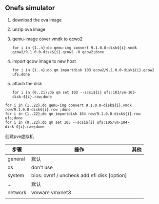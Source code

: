 ## Onefs simulator

1. download the  ova image

2. unzip ova image

3. qemu-image cover vmdk to qcwo2

    ```shell
    for i in {1..n};do qemu-img convert 9.1.0.0-disk${i}.vmdk qcow2/9.1.0.0-disk${i}.qcow2 -O qcow2;done
    ```

4. import qcow image to new host

    ```shell
    for i in {1..n};do qm importdisk 103 qcow2/9.1.0.0-disk${i}.qcow2 ufs;done
    ```

5. attach the disk

    ```shell
    for i in {0..21};do qm set 103 --scsi${i} ufs:103/vm-103-disk-${i}.raw;done
    ```

```shell
for i in {1..22};do qemu-img convert 9.1.0.0-disk${i}.vmdk row/9.1.0.0-disk${i}.row ;done
for i in {1..22};do qm importdisk 104 row/9.1.0.0-disk${i}.row ufs;done
for i in {0..22};do qm set 105 --scsi${i} ufs:105/vm-104-disk-${i}.raw;done
```



创建pve虚拟机



| 步骤    | 操作                                           | 其他 |
| ------- | ---------------------------------------------- | ---- |
| general | 默认                                           |      |
| os      | don't use                                      |      |
| system  | bios: ovmf    /  uncheck add efi disk [option] |      |
| ...     | 默认                                           |      |
| network | vmware vmxnet3                                 |      |
|         |                                                |      |